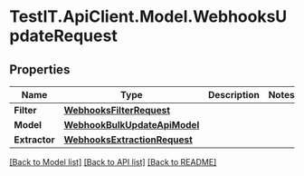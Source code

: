 # TestIT.ApiClient.Model.WebhooksUpdateRequest

## Properties

Name | Type | Description | Notes
------------ | ------------- | ------------- | -------------
**Filter** | [**WebhooksFilterRequest**](WebhooksFilterRequest.md) |  | 
**Model** | [**WebhookBulkUpdateApiModel**](WebhookBulkUpdateApiModel.md) |  | 
**Extractor** | [**WebhooksExtractionRequest**](WebhooksExtractionRequest.md) |  | 

[[Back to Model list]](../README.md#documentation-for-models) [[Back to API list]](../README.md#documentation-for-api-endpoints) [[Back to README]](../README.md)

